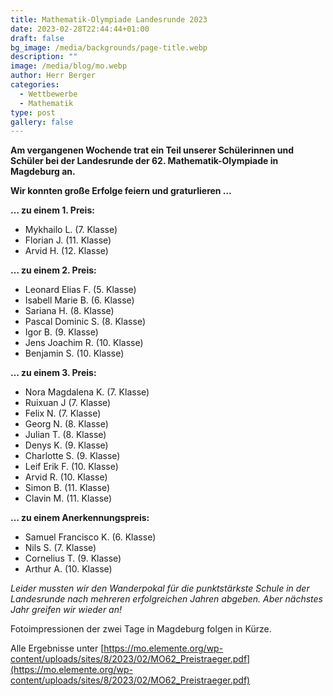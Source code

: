 ```yaml
---
title: Mathematik-Olympiade Landesrunde 2023
date: 2023-02-28T22:44:44+01:00
draft: false
bg_image: /media/backgrounds/page-title.webp
description: ""
image: /media/blog/mo.webp
author: Herr Berger
categories:
  - Wettbewerbe
  - Mathematik
type: post
gallery: false
---
```

**Am vergangenen Wochende trat ein Teil unserer Schülerinnen und Schüler bei der Landesrunde der 62. Mathematik-Olympiade in Magdeburg an.** 

**Wir konnten große Erfolge feiern und graturlieren …**

**… zu einem 1. Preis:**

- Mykhailo L. (7. Klasse)
- Florian J. (11. Klasse)
- Arvid H. (12. Klasse)

**… zu einem 2. Preis:**

- Leonard Elias F. (5. Klasse)
- Isabell Marie B. (6. Klasse)
- Sariana H. (8. Klasse)
- Pascal Dominic S. (8. Klasse)
- Igor B. (9. Klasse)
- Jens Joachim R. (10. Klasse)
- Benjamin S. (10. Klasse)

**… zu einem 3. Preis:**

- Nora Magdalena K. (7. Klasse)
-  Ruixuan J (7. Klasse)
- Felix N. (7. Klasse)
- Georg N. (8. Klasse)
- Julian T. (8. Klasse)
- Denys K. (9. Klasse)
- Charlotte S. (9. Klasse)
- Leif Erik F. (10. Klasse)
- Arvid R. (10. Klasse)
- Simon B. (11. Klasse)
- Clavin M. (11. Klasse)

**… zu einem Anerkennungspreis:**

- Samuel Francisco K. (6. Klasse)
- Nils S. (7. Klasse)
- Cornelius T. (9. Klasse)
- Arthur A. (10. Klasse)

_Leider mussten wir den Wanderpokal für die punktstärkste Schule in der Landesrunde nach mehreren erfolgreichen Jahren abgeben. Aber nächstes Jahr greifen wir wieder an!_

Fotoimpressionen der zwei Tage in Magdeburg folgen in Kürze.

Alle Ergebnisse unter [https://mo.elemente.org/wp-content/uploads/sites/8/2023/02/MO62_Preistraeger.pdf](https://mo.elemente.org/wp-content/uploads/sites/8/2023/02/MO62_Preistraeger.pdf) 
